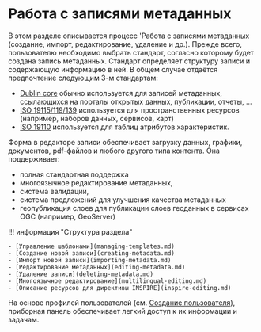 # Работа с записями метаданных

В этом разделе описывается процесс 'Работа с записями метаданных (создание, импорт, редактирование, удаление и др.). Прежде всего, пользователю необходимо выбрать стандарт, согласно которому будет создана запись метаданных. Стандарт определяет структуру записи и содержающую информацию в ней. В общем случае отдаётся предпочтение следующим 3-м стандартам:

- [Dublin core](https://dublincore.org/) обычно используется для записей метаданных, ссылающихся на порталы открытых данных, публикации, отчеты, \...
- [ISO 19115/119/139](https://www.iso.org/iso/en/home/store/catalogue_tc/catalogue_detail.htm?csnumber=32557) используется для пространственных ресурсов (например, наборов данных, сервисов, карт)
- [ISO 19110](https://www.iso.org/iso/en/iso_catalogue/catalogue_tc/catalogue_detail.htm?csnumber=39965) используется для таблиц атрибутов характеристик.

Форма в редакторе записи обеспечивает загрузку данных, графики, документов, pdf-файлов и любого другого типа контента. Она поддерживает:

- полная стандартная поддержка
- многоязычное редактирование метаданных,
- система валидации,
- система предложений для улучшения качества метаданных
- геопубликация слоев для публикации слоев геоданных в сервисах OGC (например, GeoServer)

!!! информация "Структура раздела"

    - [Управление шаблонами](managing-templates.md)
    - [Создание новой записи](creating-metadata.md)
    - [Импорт новой записи](importing-metadata.md)
    - [Редактирование метаданных](editing-metadata.md)
    - [Удаление записи](deleting-metadata.md)
    - [Многоязычное редактирование](multilingual-editing.md)
    - [Описание ресурсов для директивы INSPIRE](inspire-editing.md)


На основе профилей пользователей (см. [Создание пользователя](../../administrator-guide/managing-users-and-groups/creating-user.md)), приборная панель обеспечивает легкий доступ к их информации и задачам.
